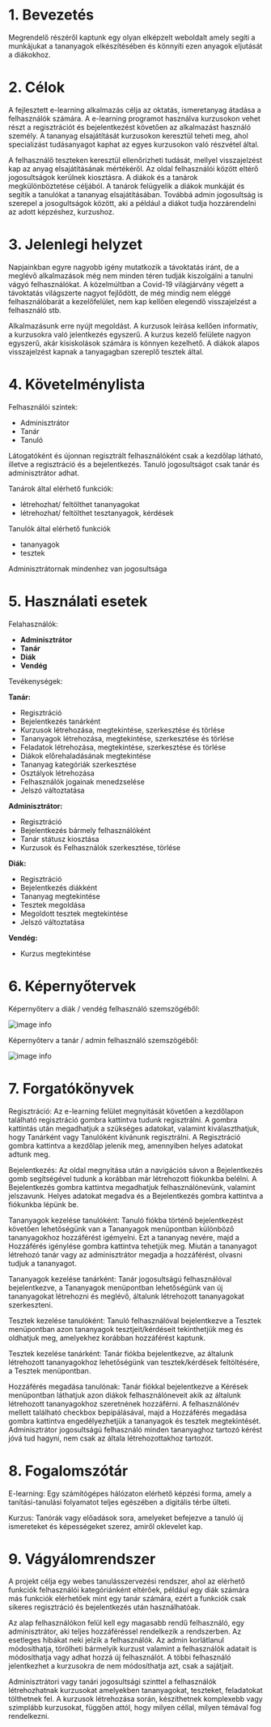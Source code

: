 # 1. Bevezetés

Megrendelő részéről kaptunk egy olyan elképzelt weboldalt amely segíti a munkájukat a tananyagok elkészítésében és könnyíti ezen anyagok eljutását a diákokhoz. 

# 2. Célok

A fejlesztett e-learning alkalmazás célja az oktatás, ismeretanyag átadása a felhasználók számára. A e-learning programot használva kurzusokon vehet részt a regisztrációt és bejelentkezést követően az alkalmazást használó személy. A tananyag elsajátítását kurzusokon keresztül teheti meg, ahol specializást tudásanyagot kaphat az egyes kurzusokon való részvétel által.

 A felhasználő teszteken keresztül ellenőrizheti tudását, mellyel visszajelzést kap az anyag elsajátításának mértékéről. Az oldal felhasználói között eltérő jogosultságok kerülnek kiosztásra. A diákok és a tanárok megkülönböztetése céljából. A tanárok felügyelik a diákok munkáját és segítik a tanulókat a tananyag elsajátításában. Továbbá admin jogosultság is szerepel a josogultságok között, aki a például a diákot tudja hozzárendelni az adott képzéshez, kurzushoz.

# 3. Jelenlegi helyzet

Napjainkban egyre nagyobb igény mutatkozik a távoktatás iránt, de a meglévő alkalmazások még nem minden téren tudják kiszolgálni a tanulni vágyó felhasználókat. A közelmúltban a Covid-19 világjárvány végett a távoktatás világszerte nagyot fejlődött, de még mindig nem eléggé felhasználóbarát a kezelőfelület, nem kap kellően elegendő visszajelzést a felhasználó stb. 

Alkalmazásunk erre nyújt megoldást. A kurzusok leírása kellően informatív, a kurzusokra való jelentkezés egyszerű. A kurzus kezelő felülete nagyon egyszerű, akár kisiskolások számára is könnyen kezelhető. A diákok alapos visszajelzést kapnak a tanyagagban szereplő tesztek által.


# 4. Követelménylista

Felhasználói szintek:
- Adminisztrátor
- Tanár
- Tanuló

Látogatóként és újonnan regisztrált felhasználóként csak a kezdőlap látható, illetve a regisztráció és a bejelentkezés. Tanuló jogosultságot csak tanár és adminisztrátor adhat.

Tanárok által elérhető funkciók:
- létrehozhat/ feltölthet tananyagokat
- létrehozhat/ feltölthet tesztanyagok, kérdések

Tanulók által elérhető funkciók
- tananyagok
- tesztek

Adminisztrátornak mindenhez van jogosultsága



# 5. Használati esetek

Felahasználók:

 - **Adminisztrátor**
 - **Tanár**
 - **Diák**
 - **Vendég**

Tevékenységek:

**Tanár:**
 - Regisztráció
 - Bejelentkezés tanárként
 - Kurzusok létrehozása, megtekintése, szerkesztése és törlése
 - Tananyagok létrehozása, megtekintése, szerkesztése és törlése
 - Feladatok létrehozása, megtekintése, szerkesztése és törlése
 - Diákok előrehaladásának megtekintése
 - Tananyag kategóriák szerkesztése
 - Osztályok létrehozása
 - Felhasználók jogainak menedzselése
 - Jelszó változtatása

**Adminisztrátor:**
 - Regisztráció
 - Bejelentkezés bármely felhasználóként
 - Tanár státusz kiosztása
 - Kurzusok és Felhasználók szerkesztése, törlése

**Diák:**
 - Regisztráció
 - Bejelentkezés diákként
 - Tananyag megtekintése
 - Tesztek megoldása
 - Megoldott tesztek megtekintése
 - Jelszó változtatása

**Vendég:**
 - Kurzus megtekintése


# 6. Képernyőtervek

Képernyőterv a diák / vendég felhasználó szemszögéből:

![image info](./pictures/kepernyoterv1.png)

Képernyőterv a tanár / admin felhasználó szemszögéből:

![image info](./pictures/kepernyoterv2.png)

# 7. Forgatókönyvek

Regisztráció: Az e-learning felület megnyitását követően a kezdőlapon található regisztráció gombra kattintva tudunk regisztrálni. A gombra kattintás után  megadhatjuk a szükséges adatokat, valamint kiválaszthatjuk, hogy Tanárként vagy Tanulóként kívánunk regisztrálni. A Regisztráció gombra kattintva a kezdőlap jelenik meg, amennyiben helyes adatokat adtunk meg.

Bejelentkezés: Az oldal megnyitása után a navigációs sávon a Bejelentkezés gomb segítségével tudunk a korábban már létrehozott fiókunkba belélni. A Bejelentkezés gombra kattintva megadhatjuk felhasználónevünk, valamint jelszavunk. Helyes adatokat megadva és a Bejelentkezés gombra kattintva a fiókunkba lépünk be.

Tananyagok kezelése tanulóként: Tanuló fiókba történő bejelentkezést követően lehetőségünk van a Tananyagok menüpontban különböző tananyagokhoz hozzáférést igémyelni. Ezt a  tananyag nevére, majd a Hozzáférés igénylése gombra kattintva tehetjük meg. Miután a tananyagot létrehozó tanár vagy az adminisztrátor megadja a hozzáférést, olvasni tudjuk a tananyagot.

Tananyagok kezelése tanárként: Tanár jogosultságú felhasználóval bejelentkezve, a Tananyagok menüpontban lehetőségünk van új tananyagokat létrehozni és meglévő, általunk létrehozott tananyagokat szerkeszteni.

Tesztek kezelése tanulóként: Tanuló felhasználóval bejelentkezve a Tesztek menüpontban azon tananyagok tesztjeit/kérdéseit tekinthetjük meg és oldhatjuk meg, amelyekhez korábban hozzáférést kaptunk.

Tesztek kezelése tanárként: Tanár fiókba bejelentkezve, az általunk létrehozott tananyagokhoz lehetőségünk van tesztek/kérdések feltöltésére, a Tesztek menüpontban.

Hozzáférés megadása tanulónak: Tanár fiókkal bejelentkezve a Kérések menüpontban láthatjuk azon diákok felhasználóneveit akik az általunk létrehozott tananyagokhoz szeretnének hozzáférni. A felhasználónév mellett található checkbox bepipálásával, majd a Hozzáférés megadása gombra kattintva engedélyezhetjük a tananyagok és tesztek megtekintését.
Adminisztrátor jogosultságú felhasználó minden tananyaghoz tartozó kérést jóvá tud hagyni, nem csak az általa létrehozottakhoz tartozót.

# 8. Fogalomszótár

E-learning: Egy számítógépes hálózaton elérhető képzési forma, amely a tanítási-tanulási folyamatot teljes egészében a digitális térbe ülteti.

Kurzus: Tanórák vagy előadások sora, amelyeket befejezve a tanuló új ismereteket és képességeket szerez, amiről oklevelet kap.

# 9. Vágyálomrendszer

A projekt célja egy webes tanulásszervezési rendszer, ahol az elérhető funkciók felhasználói kategóriánként eltérőek, például egy diák számára más funkciók elérhetőek mint egy tanár számára, ezért a funkciók csak sikeres regisztráció és bejelentkezés után használhatóak.


Az alap felhasználókon felül kell egy magasabb rendű felhasználó, egy adminisztrátor, aki teljes hozzáféréssel rendelkezik a rendszerben. Az esetleges hibákat neki jelzik a felhasználók. Az admin korlátlanul módosíthatja, törölheti bármelyik kurzust valamint a felhasználók adatait is módosíthatja vagy adhat hozzá új felhasználót.
A többi felhasználó jelentkezhet a kurzusokra de nem módosíthatja azt, csak a sajátjait. 


Adminisztrátori vagy tanári jogosultsági szinttel a felhasználók létrehozhatnak kurzusokat amelyekben tananyagokat, teszteket, feladatokat tölthetnek fel. A kurzusok létrehozása során, készíthetnek komplexebb vagy szimplább kurzusokat, függően attól, hogy milyen céllal, milyen témával fog rendelkezni.